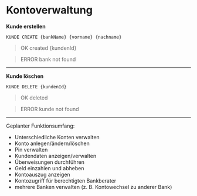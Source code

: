 # Kontoverwaltung

**Kunde erstellen**
```
KUNDE CREATE {bankName} {vorname} {nachname}
```
> OK created {kundenId}

> ERROR bank not found

---

**Kunde löschen**
```
KUNDE DELETE {kundenId}
```
> OK deleted

> ERROR kunde not found


---


Geplanter Funktionsumfang:

 - Unterschiedliche Konten verwalten
 - Konto anlegen/ändern/löschen
 - Pin verwalten
 - Kundendaten anzeigen/verwalten
 - Überweisungen durchführen
 - Geld einzahlen und abheben
 - Kontoauszug anzeigen
 - Kontozugriff für berechtigten Bankberater
 - mehrere Banken verwalten (z. B. Kontowechsel zu anderer Bank)
